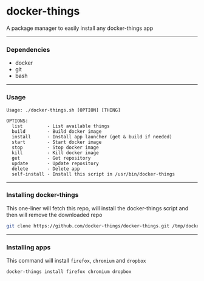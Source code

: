 # docker-things

A package manager to easily install any docker-things app

--------------------------------------------------------------------------------

### Dependencies

 - docker
 - git
 - bash

--------------------------------------------------------------------------------

### Usage

```
Usage: ./docker-things.sh [OPTION] [THING]

OPTIONS:
  list         - List available things
  build        - Build docker image
  install      - Install app launcher (get & build if needed)
  start        - Start docker image
  stop         - Stop docker image
  kill         - Kill docker image
  get          - Get repository
  update       - Update repository
  delete       - Delete app
  self-install - Install this script in /usr/bin/docker-things
```

--------------------------------------------------------------------------------

### Installing docker-things

This one-liner will fetch this repo, will install the docker-things script and then will remove the downloaded repo

```sh
git clone https://github.com/docker-things/docker-things.git /tmp/docker-things && bash /tmp/docker-things/docker-things.sh self-install && rm -rf /tmp/docker-things
```

--------------------------------------------------------------------------------

### Installing apps

This command will install `firefox`, `chromium` and `dropbox`

```sh
docker-things install firefox chromium dropbox
```
